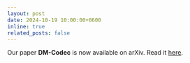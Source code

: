 ```yaml
---
layout: post
date: 2024-10-19 10:00:00+0600
inline: true
related_posts: false
---
```


Our paper **DM-Codec** is now available on arXiv. Read it [here](https://arxiv.org/abs/2410.15017).
